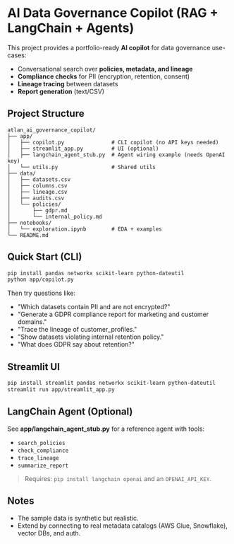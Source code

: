# AI Data Governance Copilot (RAG + LangChain + Agents)

This project provides a portfolio-ready **AI copilot** for data governance use-cases:
- Conversational search over **policies, metadata, and lineage**
- **Compliance checks** for PII (encryption, retention, consent)
- **Lineage tracing** between datasets
- **Report generation** (text/CSV)

## Project Structure
```
atlan_ai_governance_copilot/
├── app/
│   ├── copilot.py               # CLI copilot (no API keys needed)
│   ├── streamlit_app.py         # UI (optional)
│   ├── langchain_agent_stub.py  # Agent wiring example (needs OpenAI key)
│   └── utils.py                 # Shared utils
├── data/
│   ├── datasets.csv
│   ├── columns.csv
│   ├── lineage.csv
│   ├── audits.csv
│   └── policies/
│       ├── gdpr.md
│       └── internal_policy.md
├── notebooks/
│   └── exploration.ipynb        # EDA + examples
└── README.md
```

## Quick Start (CLI)
```bash
pip install pandas networkx scikit-learn python-dateutil
python app/copilot.py
```
Then try questions like:
- "Which datasets contain PII and are not encrypted?"
- "Generate a GDPR compliance report for marketing and customer domains."
- "Trace the lineage of customer_profiles."
- "Show datasets violating internal retention policy."
- "What does GDPR say about retention?"

## Streamlit UI
```bash
pip install streamlit pandas networkx scikit-learn python-dateutil
streamlit run app/streamlit_app.py
```

## LangChain Agent (Optional)
See **app/langchain_agent_stub.py** for a reference agent with tools:
- `search_policies`
- `check_compliance`
- `trace_lineage`
- `summarize_report`

> Requires: `pip install langchain openai` and an `OPENAI_API_KEY`.

## Notes
- The sample data is synthetic but realistic.
- Extend by connecting to real metadata catalogs (AWS Glue, Snowflake), vector DBs, and auth.